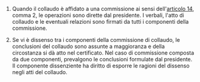 1. Quando il collaudo è affidato a una commissione ai sensi dell'[articolo 14](/allegato-2.14-articolo-14/1), comma 2, le operazioni sono dirette dal presidente. I verbali, l'atto di collaudo e le eventuali relazioni sono firmati da tutti i componenti della commissione.

2. Se vi è dissenso tra i componenti della commissione di collaudo, le conclusioni del collaudo sono assunte a maggioranza e della circostanza si dà atto nel certificato. Nel caso di commissione composta da due componenti, prevalgono le conclusioni formulate dal presidente. Il componente dissenziente ha diritto di esporre le ragioni del dissenso negli atti del collaudo.